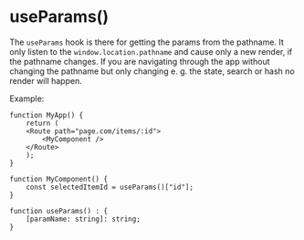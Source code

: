 # useParams()

The `useParams` hook is there for getting the params from the pathname.
It only listen to the `window.location.pathname` and cause only a new render, if the pathname changes.
If you are navigating through the app without changing the pathname but only changing e. g. the state, search or hash no render will happen.

Example:
```
function MyApp() {
    return (
    <Route path="page.com/items/:id">
        <MyComponent />
    </Route>
    );
}

function MyComponent() {
    const selectedItemId = useParams()["id"];
}
```

```
function useParams() : {
    [paramName: string]: string;
}
```
